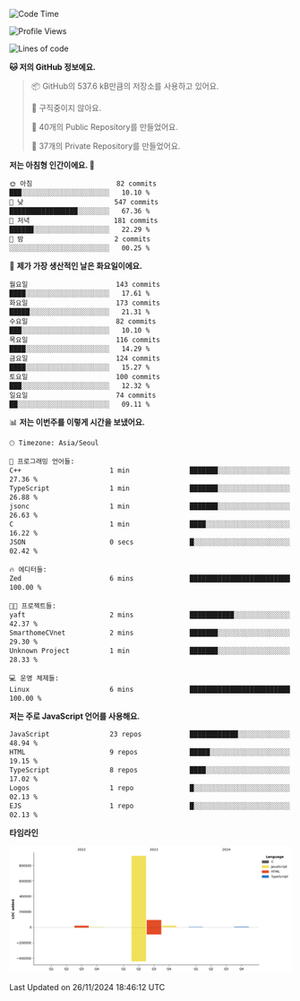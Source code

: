 <!--START_SECTION:waka-->
![Code Time](http://img.shields.io/badge/Code%20Time-122%20hrs%2044%20mins-blue)

![Profile Views](http://img.shields.io/badge/Profile%20Views-0-blue)

![Lines of code](https://img.shields.io/badge/%EC%A0%80%EB%8A%94%20%EC%97%AC%ED%83%9C%EA%B9%8C%EC%A7%80%20-1.1%20million%20%EC%A4%84%EC%9D%98%20%EC%BD%94%EB%93%9C%EB%A5%BC%20%EC%9E%91%EC%84%B1%ED%96%88%EC%96%B4%EC%9A%94.-blue)

**🐱 저의 GitHub 정보에요.** 

> 📦 GitHub의 537.6 kB만큼의 저장소를 사용하고 있어요. 
 > 
> 🚫 구직중이지 않아요.
 > 
> 📜 40개의 Public Repository를 만들었어요. 
 > 
> 🔑 37개의 Private Repository를 만들었어요. 
 > 
**저는 아침형 인간이에요. 🐤** 

```text
🌞 아침                     82 commits          ███░░░░░░░░░░░░░░░░░░░░░░   10.10 % 
🌆 낮　                     547 commits         █████████████████░░░░░░░░   67.36 % 
🌃 저녁                     181 commits         ██████░░░░░░░░░░░░░░░░░░░   22.29 % 
🌙 밤　                     2 commits           ░░░░░░░░░░░░░░░░░░░░░░░░░   00.25 % 
```
📅 **제가 가장 생산적인 날은 화요일이에요.** 

```text
월요일                      143 commits         ████░░░░░░░░░░░░░░░░░░░░░   17.61 % 
화요일                      173 commits         █████░░░░░░░░░░░░░░░░░░░░   21.31 % 
수요일                      82 commits          ███░░░░░░░░░░░░░░░░░░░░░░   10.10 % 
목요일                      116 commits         ████░░░░░░░░░░░░░░░░░░░░░   14.29 % 
금요일                      124 commits         ████░░░░░░░░░░░░░░░░░░░░░   15.27 % 
토요일                      100 commits         ███░░░░░░░░░░░░░░░░░░░░░░   12.32 % 
일요일                      74 commits          ██░░░░░░░░░░░░░░░░░░░░░░░   09.11 % 
```


📊 **저는 이번주를 이렇게 시간을 보냈어요.** 

```text
🕑︎ Timezone: Asia/Seoul

💬 프로그래밍 언어들: 
C++                      1 min               ███████░░░░░░░░░░░░░░░░░░   27.36 % 
TypeScript               1 min               ███████░░░░░░░░░░░░░░░░░░   26.88 % 
jsonc                    1 min               ███████░░░░░░░░░░░░░░░░░░   26.63 % 
C                        1 min               ████░░░░░░░░░░░░░░░░░░░░░   16.22 % 
JSON                     0 secs              █░░░░░░░░░░░░░░░░░░░░░░░░   02.42 % 

🔥 에디터들: 
Zed                      6 mins              █████████████████████████   100.00 % 

🐱‍💻 프로젝트들: 
yaft                     2 mins              ███████████░░░░░░░░░░░░░░   42.37 % 
SmarthomeCVnet           2 mins              ███████░░░░░░░░░░░░░░░░░░   29.30 % 
Unknown Project          1 min               ███████░░░░░░░░░░░░░░░░░░   28.33 % 

💻 운영 체제들: 
Linux                    6 mins              █████████████████████████   100.00 % 
```

**저는 주로 JavaScript 언어를 사용해요.** 

```text
JavaScript               23 repos            ████████████░░░░░░░░░░░░░   48.94 % 
HTML                     9 repos             █████░░░░░░░░░░░░░░░░░░░░   19.15 % 
TypeScript               8 repos             ████░░░░░░░░░░░░░░░░░░░░░   17.02 % 
Logos                    1 repo              █░░░░░░░░░░░░░░░░░░░░░░░░   02.13 % 
EJS                      1 repo              █░░░░░░░░░░░░░░░░░░░░░░░░   02.13 % 
```



**타임라인**

![Lines of Code chart](https://raw.githubusercontent.com/project-dy/project-dy/main/assets/bar_graph.png)


 Last Updated on 26/11/2024 18:46:12 UTC
<!--END_SECTION:waka-->

